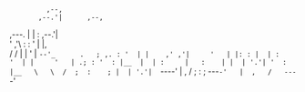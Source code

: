              ,--,              
           ,--.'|      ,--,    
   ,---.   |  | :    ,--.'|    
  '   ,'\  :  : '    |  |,     
 /   /   | |  ' |    `--'_     
.   ; ,. : '  | |    ,' ,'|    
'   | |: : |  | :    '  | |    
'   | .; : '  : |__  |  | :    
|   :    | |  | '.'| '  : |__  
 \   \  /  ;  :    ; |  | '.'| 
  `----'   |  ,   /  ;  :    ; 
            ---`-'   |  ,   /  
                      ---`-'  
